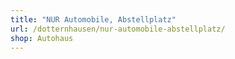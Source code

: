 ```yaml
---
title: "NUR Automobile, Abstellplatz"
url: /dotternhausen/nur-automobile-abstellplatz/
shop: Autohaus
---
```

